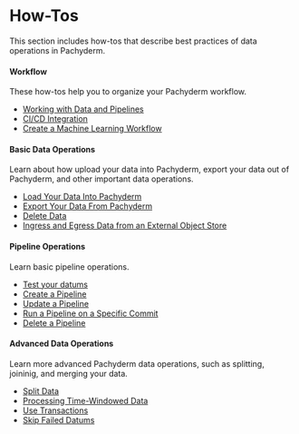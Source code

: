 # How-Tos

This section includes how-tos that describe best practices of
data operations in Pachyderm.

<div class="row">
  <div class="column-2">
    <div class="card-square mdl-card mdl-shadow--2dp">
      <div class="mdl-card__title mdl-card--expand">
        <h4 class="mdl-card__title-text">Workflow &nbsp;&nbsp;&nbsp;<i class="fa fa-rocket"></i></h4>
      </div>
      <div class="mdl-card__supporting-text">
        These how-tos help you to organize your
        Pachyderm workflow.
      </div>
      <div class="mdl-card__actions mdl-card--border">
        <ul>
          <li><a href="developer-workflow/" class="md-typeset md-link">
          Working with Data and Pipelines
          </a>
          </li>
          <li><a href="developer-workflow/ci-cd-integration/" class="md-typeset md-link">
          CI/CD Integration
          </a>
          </li>
          <li><a href="create-ml-workflow/" class="md-typeset md-link">
          Create a Machine Learning Workflow
          </a>
          </li>
       </ul>
      </div>
    </div>
  </div>
  <div class="column-2">
    <div class="card-square mdl-card mdl-shadow--2dp">
      <div class="mdl-card__title mdl-card--expand">
        <h4 class="mdl-card__title-text">Basic Data Operations &nbsp;&nbsp;&nbsp;<i class="fa fa-cogs"></i></h4>
      </div>
      <div class="mdl-card__supporting-text">
        Learn about how upload your data into Pachyderm,
        export your data out of Pachyderm, and other important
        data operations.
      </div>
      <div class="mdl-card__actions mdl-card--border">
        <ul>
          <li><a href="load-data-into-pachyderm/" class="md-typeset md-link">
          Load Your Data Into Pachyderm
          </a>
          </li>
          <li><a href="export-data-out-pachyderm/" class="md-typeset md-link">
          Export Your Data From Pachyderm
          </a>
          </li>
          <li><a href="removing_data_from_pachyderm" class="md-typeset md-link">
          Delete Data
          </a>
          </li>
          <li><a href="ingressing_from_diff_cloud/" class="md-typeset md-link">
          Ingress and Egress Data from an External Object Store
          </a>
          </li>
        </ul>
       </div>
     </div>
  </div>
</div>
<div class="row">
  <div class="column-2">
    <div class="card-square mdl-card mdl-shadow--2dp">
      <div class="mdl-card__title mdl-card--expand">
        <h4 class="mdl-card__title-text">Pipeline Operations &nbsp;&nbsp;&nbsp;<i class="fa fa-book"></i></h4>
      </div>
      <div class="mdl-card__supporting-text">
        Learn basic pipeline operations.
      </div>
      <div class="mdl-card__actions mdl-card--border">
        <ul>
           <li><a href="https://docs.pachyderm.com/latest/concepts/pipeline-concepts/datum/glob-pattern/#test-your-datums" class="md-typeset md-link">
           Test your datums
           </a>
           <li><a href="create-pipeline/" class="md-typeset md-link">
           Create a Pipeline
           </a>
           </li>
           </li>
           <li><a href="updating_pipelines/" class="md-typeset md-link">
           Update a Pipeline
           </a>
           </li>
           <li><a href="run_pipeline/" class="md-typeset md-link">
           Run a Pipeline on a Specific Commit
           </a>
           </li>
           <li><a href="delete-pipeline/" class="md-typeset md-link">
           Delete a Pipeline
           </a>
           </li>
        </ul>
      </div>
    </div>
  </div>
<div class="row">
  <div class="column-2">
    <div class="card-square mdl-card mdl-shadow--2dp">
      <div class="mdl-card__title mdl-card--expand">
        <h4 class="mdl-card__title-text">Advanced Data Operations &nbsp;&nbsp;&nbsp;<i class="fa fa-flask"></i></h4>
      </div>
      <div class="mdl-card__supporting-text">
        Learn more advanced Pachyderm data operations,
        such as splitting, joininig, and merging your data.
      </div>
      <div class="mdl-card__actions mdl-card--border">
        <ul>
           <li><a href="splitting-data/" class="md-typeset md-link">
           Split Data
           </a>
           </li>
           <li><a href="time_windows/" class="md-typeset md-link">
           Processing Time-Windowed Data
           </a>
          </li>
          </li>
           <li><a href="use-transactions-to-run-multiple-commands/" class="md-typeset md-link">
           Use Transactions
           </a>
          </li>
           <li><a href="err_cmd/" class="md-typeset md-link">
           Skip Failed Datums
           </a>
          </li>
        </ul>
      </div>
    </div>
  </div>
</div>

